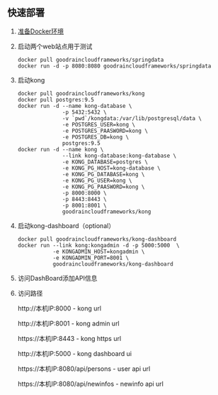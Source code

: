 ## 快速部署

1. [准备Docker环境](https://github.com/cloudframeworks-apigateway/user-guide-apigateway/blob/master/READMORE/install%20docker.md)

2. 启动两个web站点用于测试

    ```
    docker pull goodraincloudframeworks/springdata
    docker run -d -p 8080:8080 goodraincloudframeworks/springdata
    ```

3. 启动kong
   
    ```
    docker pull goodraincloudframeworks/kong
    docker pull postgres:9.5
    docker run -d --name kong-database \
                  -p 5432:5432 \
                  -v `pwd`/kongdata:/var/lib/postgresql/data \
                  -e POSTGRES_USER=kong \
                  -e POSTGRES_PAASWORD=kong \
                  -e POSTGRES_DB=kong \
                  postgres:9.5
    docker run -d --name kong \
                  --link kong-database:kong-database \
                  -e KONG_DATABASE=postgres \
                  -e KONG_PG_HOST=kong-database \
                  -e KONG_PG_DATABASE=kong \
                  -e KONG_PG_USER=kong \
                  -e KONG_PG_PAASWORD=kong \
                  -p 8000:8000 \
                  -p 8443:8443 \
                  -p 8001:8001 \
                  goodraincloudframeworks/kong
    ```
4. 启动kong-dashboard（optional）

    ```
    docker pull goodraincloudframeworks/kong-dashboard
    docker run --link kong:kongadmin -d -p 5000:5000  \
               -e KONGADMIN_HOST=kongadmin \
               -e KONGADMIN_PORT=8001 \
               goodraincloudframeworks/kong-dashboard
    ```

5. 访问DashBoard添加API信息
   

6. 访问路径

    http://本机IP:8000 - kong url

    http://本机IP:8001 - kong admin url

    https://本机IP:8443 - kong https url

    http://本机IP:5000 - kong dashboard ui

    https://本机IP:8080/api/persons - user api url

    https://本机IP:8080/api/newinfos - newinfo api url
